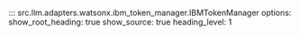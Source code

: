::: src.llm.adapters.watsonx.ibm_token_manager.IBMTokenManager
    options:
        show_root_heading: true
        show_source: true
        heading_level: 1